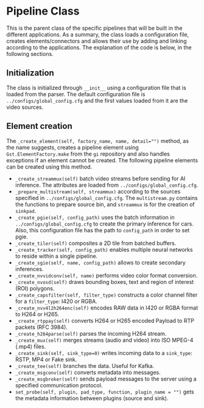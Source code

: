 # Pipeline Class

This is the parent class of the specific pipelines that will be built in the different applications. As a summary, the class loads a configuration file, creates elements/connectors and allows their use by adding and linking according to the applications. The explanation of the code is below, in the following sections.

## Initialization

The class is initialized through `__init__` using a configuration file that is loaded from the parser. The default configuration file is `../configs/global_config.cfg` and the first values loaded from it are the video sources.

## Element creation

The `_create_element(self, factory_name, name, detail="")` method, as the name suggests, creates a pipeline element using `Gst.ElementFactory.make` from the `gi` repository and also handles exceptions if an element cannot be created. The following pipeline elements can be created using this method.

- `_create_streammux(self)` batch video streams before sending for AI inference. The attributes are loaded from `../configs/global_config.cfg`.
- `_prepare_multistream(self, streammux)` according to the sources specified in `../configs/global_config.cfg`. The `multistream.py` contains the functions to prepare source bin, and `streammux` is for the creation of `sinkpad`.
- `_create_pgie(self, config_path)` uses the batch information in `../configs/global_config.cfg` to create the primary inference for cars. Also, this configuration file has the path to `config_path` in order to set pgie.
- `_create_tiler(self)` composites a 2D tile from batched buffers.
- `_create_tracker(self, config_path)` enables multiple neural networks to reside within a single pipeline.
- `_create_sgie(self, name, config_path)` allows to create secondary inferences.
- `_create_nvvidconv(self, name)` performs video color format conversion.
- `_create_nvosd(self)` draws bounding boxes, text and region of interest (ROI) polygons.
- `_create_capsfilter(self, filter_type)` constructs a color channel filter for a `filter_type`: I420 or RGBA.
- `_create_nvv4l2h264enc(self)` encodes RAW data in I420 or RGBA format to H264 or H265.
- `_create_rtppay(self)` converts H264 or H265 encoded Payload to RTP packets (RFC 3984).
- `_create_h264parse(self)` parses the incoming H264 stream.
- `_create_mux(self)` merges streams (audio and video) into ISO MPEG-4 (.mp4) files.
- `_create_sink(self, sink_type=0)` writes incoming data to a `sink_type`: RSTP, MP4 or Fake sink. 
- `_create_tee(self)` branches the data. Useful for Kafka.
- `_create_msgconv(self)` converts metadata into messages.
- `_create_msgbroker(self)` sends payload messages to the server using a specified communication protocol.
- `set_probe(self, plugin, pad_type, function, plugin_name = "")` gets the metadata information between plugins (source and sink).
